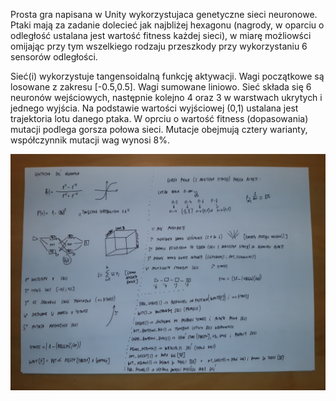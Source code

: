 Prosta gra napisana w Unity wykorzystujaca genetyczne sieci neuronowe. Ptaki mają za zadanie dolecieć jak najbliżej hexagonu (nagrody, w oparciu o odległość 
ustalana jest wartość fitness każdej sieci), w miarę możliowści omijając przy tym wszelkiego rodzaju przeszkody przy wykorzystaniu 6 sensorów odległości.

Sieć(i) wykorzystuje tangensoidalną funkcję aktywacji. Wagi początkowe są losowane z zakresu [-0.5,0.5]. Wagi sumowane liniowo. Sieć składa się 6 neuronów wejściowych, 
następnie kolejno 4 oraz 3 w warstwach ukrytych i jednego wyjścia. Na podstawie wartości wyjściowej (0,1) ustalana jest trajektoria lotu danego ptaka. W oprciu o wartość
fitness (dopasowania) mutacji podlega gorsza połowa sieci. Mutacje obejmują cztery warianty, współczynnik mutacji wag wynosi 8%.

![screen](https://github.com/DARTHxMICHAEL/ASP.NET/blob/main/genetic%20neural%20network/20230108_222313.jpg?raw=true)


